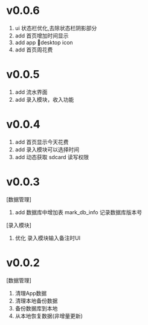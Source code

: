 # v0.0.6

1. ui 状态栏优化,去除状态栏阴影部分
2. add 首页增加时间显示
3. add app desktop icon
4. add 首页周花费


# v0.0.5

1. add 流水界面
2. add 录入模块，收入功能

# v0.0.4

1. add 首页显示今天花费
2. add 录入模块可以选择时间
3. add 动态获取 sdcard 读写权限

# v0.0.3

[数据管理]

1. add 数据库中增加表 mark_db_info 记录数据库版本号

[录入模块]

1. 优化 录入模块输入备注时UI

# v0.0.2

[数据管理]

1. 清理App数据
2. 清理本地备份数据
3. 备份数据库到本地
4. 从本地恢复数据(非增量更新)
